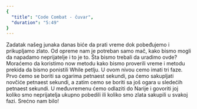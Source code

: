 ```yaml
---
{
  "title": "Code Combat - čuvar",
  "duration": "5:49"
}
---
```


Zadatak našeg junaka danas biće da prati vreme dok pobeđujemo i prikupljamo zlato. Od opreme nam je potreban samo mač, kako bismo mogli da napadamo neprijatelje i to je to.
Šta bismo trebali da uradimo ovde? Moraćemo da koristimo now metodu kako bismo proverili vreme i metodu prekida da bismo ponistili While petlju. U ovom nivou cemo imati tri faze. Prvo ćemo se boriti sa ogarima petnaest sekundi, pa ćemo sakupljati novčiće petnaest sekundi, a zatim cemo se boriti sa još ogara u sledećih petnaest sekundi. U međuvremenu ćemo odlaziti do Narije i govoriti joj koliko smo neprijatelja ukupno pobedili ili koliko smo zlata sakupili u svakoj fazi. Srećno nam bilo!

